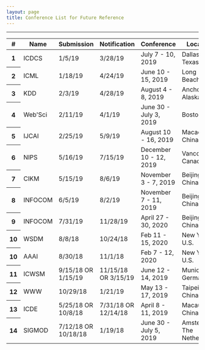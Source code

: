 ```yaml
---
layout: page
title: Conference List for Future Reference
---
```


--------

<!--Table-->
<div class="row justify-content-center">
<table id="tablePreview" class="table table-hover table-striped">
<!--Table head-->
  <thead>
    <tr>
      <th>#</th>
      <th>Name</th>
      <th>Submission</th>
      <th>Notification</th>
      <th>Conference</th>
      <th>Location</th>
    </tr>
  </thead>
  <!--Table head-->
  <!--Table body-->
  <tbody>
    <tr>
      <th scope="row">1</th>
      <td>ICDCS</td>
      <td>1/5/19</td>
      <td>3/28/19</td>
      <td>July 7 - 10, 2019</td>
      <td>Dallas, Texas</td>
    </tr>
    <tr>
      <th scope="row">2</th>
      <td>ICML</td>
      <td>1/18/19</td>
      <td>4/24/19</td>
      <td>June 10 - 15, 2019</td>
      <td>Long Beach, CA</td>
    </tr>
    <tr>
      <th scope="row">3</th>
      <td>KDD</td>
      <td>2/3/19</td>
      <td>4/28/19</td>
      <td>August 4 - 8, 2019</td>
      <td>Anchorage, Alaska</td>
    </tr>
    <tr>
      <th scope="row">4</th>
      <td>Web'Sci</td>
      <td>2/11/19</td>
      <td>4/1/19</td>
      <td>June 30 - July 3, 2019</td>
      <td>Boston, MA</td>
    </tr>
    <tr>
      <th scope="row">5</th>
      <td>IJCAI</td>
      <td>2/25/19</td>
      <td>5/9/19</td>
      <td>August 10 - 16, 2019</td>
      <td>Macao, China</td>
    </tr>
    <tr>
      <th scope="row">6</th>
      <td>NIPS</td>
      <td>5/16/19</td>
      <td>7/15/19</td>
      <td>December 10 - 12, 2019</td>
      <td>Vancouver, Canada</td>
    </tr>
    <tr>
      <th scope="row">7</th>
      <td>CIKM</td>
      <td>5/15/19</td>
      <td>8/6/19</td>
      <td>November 3 - 7, 2019</td>
      <td>Beijing, China</td>
    </tr>
    <tr>
      <th scope="row">8</th>
      <td>INFOCOM</td>
      <td>6/5/19</td>
      <td>8/2/19</td>
      <td>November 7 - 11, 2019</td>
      <td>Beijing, China</td>
    </tr>
    <tr>
      <th scope="row">9</th>
      <td>INFOCOM</td>
      <td>7/31/19</td>
      <td>11/28/19</td>
      <td>April 27 - 30, 2020</td>
      <td>Beijing, China</td>
    </tr>
    <tr>
      <th scope="row">10</th>
      <td>WSDM</td>
      <td>8/8/18</td>
      <td>10/24/18</td>
      <td>Feb 11 - 15, 2020</td>
      <td>New York, U.S.</td>
    </tr>
    <tr>
      <th scope="row">10</th>
      <td>AAAI</td>
      <td>8/30/18</td>
      <td>11/1/18</td>
      <td>Feb 7 - 12, 2020</td>
      <td>New York, U.S.</td>
    </tr>
    <tr>
      <th scope="row">11</th>
      <td>ICWSM</td>
      <td>9/15/18 OR 1/15/19</td>
      <td>11/15/18 OR 3/15/19</td>
      <td>June 12 - 14, 2019</td>
      <td>Munich, Germany</td>
    </tr>
    <tr>
      <th scope="row">12</th>
      <td>WWW</td>
      <td>10/29/18</td>
      <td>1/21/19</td>
      <td>May 13 - 17, 2019</td>
      <td>Taipei, China</td>
    </tr>
    <tr>
      <th scope="row">13</th>
      <td>ICDE</td>
      <td>5/25/18 OR 10/8/18</td>
      <td>7/31/18 OR 12/14/18</td>
      <td>April 8 - 11, 2019</td>
      <td>Macau, China</td>
    </tr>
    <tr>
      <th scope="row">14</th>
      <td>SIGMOD</td>
      <td>7/12/18 OR 10/18/18</td>
      <td>1/19/18</td>
      <td>June 30 - July 5, 2019</td>
      <td>Amsterdam, The Netherlands</td>
    </tr>
  </tbody>
  <!--Table body-->
</table>
<!--Table-->
</div>

